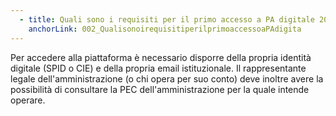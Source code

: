 ```yaml
---
  - title: Quali sono i requisiti per il primo accesso a PA digitale 2026?
    anchorLink: 002_QualisonoirequisitiperilprimoaccessoaPAdigita
---
```


Per accedere alla piattaforma è necessario disporre della propria identità digitale (SPID o CIE) e della propria email istituzionale. Il rappresentante legale dell'amministrazione (o chi opera per suo conto) deve inoltre avere la possibilità di consultare la PEC dell'amministrazione per la quale intende operare.